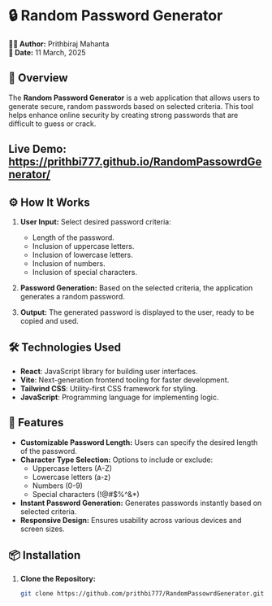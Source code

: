 # 🔒 Random Password Generator

**👨‍💻 Author:** Prithbiraj Mahanta  
**📅 Date:** 11 March, 2025

## 📄 Overview

The **Random Password Generator** is a web application that allows users to generate secure, random passwords based on selected criteria. This tool helps enhance online security by creating strong passwords that are difficult to guess or crack.

## Live Demo: https://prithbi777.github.io/RandomPassowrdGenerator/


## ⚙️ How It Works

1. **User Input:** Select desired password criteria:
   - Length of the password.
   - Inclusion of uppercase letters.
   - Inclusion of lowercase letters.
   - Inclusion of numbers.
   - Inclusion of special characters.

2. **Password Generation:** Based on the selected criteria, the application generates a random password.

3. **Output:** The generated password is displayed to the user, ready to be copied and used.

## 🛠️ Technologies Used

- **React**: JavaScript library for building user interfaces.
- **Vite**: Next-generation frontend tooling for faster development.
- **Tailwind CSS**: Utility-first CSS framework for styling.
- **JavaScript**: Programming language for implementing logic.

## 🚀 Features

- **Customizable Password Length:** Users can specify the desired length of the password.
- **Character Type Selection:** Options to include or exclude:
  - Uppercase letters (A-Z)
  - Lowercase letters (a-z)
  - Numbers (0-9)
  - Special characters (!@#$%^&*)
- **Instant Password Generation:** Generates passwords instantly based on selected criteria.
- **Responsive Design:** Ensures usability across various devices and screen sizes.

## 📦 Installation

1. **Clone the Repository:**
   ```bash
   git clone https://github.com/prithbi777/RandomPassowrdGenerator.git
